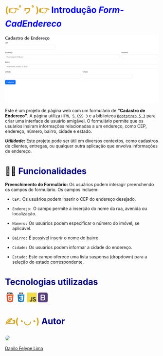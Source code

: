 # <span style="color: Goldenrod">(👉ﾟヮﾟ)👉</span> <span style="color: blue">**Introdução** _Form-CadEndereco_</span>

![pagina principal](img/pg-principal.png)

Este é um projeto de página web com um formulário de **"Cadastro de Endereço"**. A página utiliza ``HTML 5``, ``CSS 3`` e a biblioteca [``Bootstrap 5.3``](https://getbootstrap.com/docs/5.0/getting-started/introduction/) para criar uma interface de usuário amigável. O formulário permite que os usuários insiram informações relacionadas a um endereço, como CEP, endereço, número, bairro, cidade e estado.


**_Utilidade:_** Este projeto pode ser útil em diversos contextos, como cadastros de clientes, entregas, ou qualquer outra aplicação que envolva informações de endereço.

# 🔨🧐<span style="color: darkblue"> **Funcionalidades** </span>

**Preenchimento do Formulário:** Os usuários podem interagir preenchendo os campos do formulário. Os campos incluem:

+ ``CEP:`` Os usuários podem inserir o CEP do endereço desejado.

+ ``Endereço:`` O campo permite a inserção do nome da rua, avenida ou localização.

+ ``Número:`` Os usuários podem especificar o número do imóvel, se aplicável.

+ ``Bairro:`` É possível inserir o nome do bairro.

+ ``Cidade:`` Os usuários podem informar a cidade do endereço.

+ ``Estado:`` Este campo oferece uma lista suspensa (dropdown) para a seleção do estado correspondente.

# <span style="color: darkblue"> **Tecnologias utilizadas** </span>

[<code><img height="32" src="https://raw.githubusercontent.com/github/explore/80688e429a7d4ef2fca1e82350fe8e3517d3494d/topics/html/html.png" alt="HTML5"/></code>](https://developer.mozilla.org/pt-BR/docs/Web/HTML)
[<code><img height="32" src="https://raw.githubusercontent.com/github/explore/80688e429a7d4ef2fca1e82350fe8e3517d3494d/topics/css/css.png" alt="CSS"/></code>](https://developer.mozilla.org/pt-BR/docs/Web/CSS)
[<code><img height="32" src="https://raw.githubusercontent.com/github/explore/80688e429a7d4ef2fca1e82350fe8e3517d3494d/topics/javascript/javascript.png" alt="Javascript"/></code>](https://developer.mozilla.org/pt-BR/docs/Web/JavaScript)
[<code><img height="32" src="https://raw.githubusercontent.com/github/explore/80688e429a7d4ef2fca1e82350fe8e3517d3494d/topics/bootstrap/bootstrap.png" alt="Bootstrap"/></code>](https://getbootstrap.com/)

# <span style="color: Goldenrod">✍️(◔◡◔)</span> <span style="color: darkblue"> **Autor** </span>

<img style="border-radius: 50%" src="https://avatars.githubusercontent.com/u/127853755?s=400&u=0258f87ad131f48ebda0ce59c807b8ef147ae6a5&v=4" width="150px">

[Danilo Felype Lima](https://github.com/DaniloFelype)

